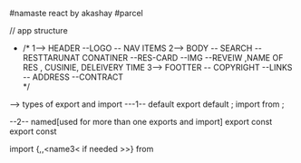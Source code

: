 #namaste react by akashay
#parcel

// app structure 
- /*
1--> HEADER 
  --LOGO 
  -- NAV ITEMS 
2--> BODY 
  -- SEARCH 
  -- RESTTARUNAT CONATINER 
     --RES-CARD
       --IMG
       --REVEIW ,NAME OF RES , CUSINIE, DELEIVERY TIME
 3--> FOOTTER 
  -- COPYRIGHT
  --LINKS
  -- ADDRESS
  --CONTRACT  
*/


--> types of export and import 
  ---1-- 
  default 
   export default <name>;
   import <named> from </location>;

   --2--
   named[used for more than one exports and import]
   export const <name> 
   export const <name2>

   import {<name>,<name2>,<name3< if needed >>} from <location>